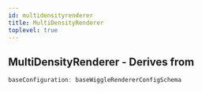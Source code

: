 ```yaml
---
id: multidensityrenderer
title: MultiDensityRenderer
toplevel: true
---
```


## MultiDensityRenderer - Derives from

```js
baseConfiguration: baseWiggleRendererConfigSchema
```
